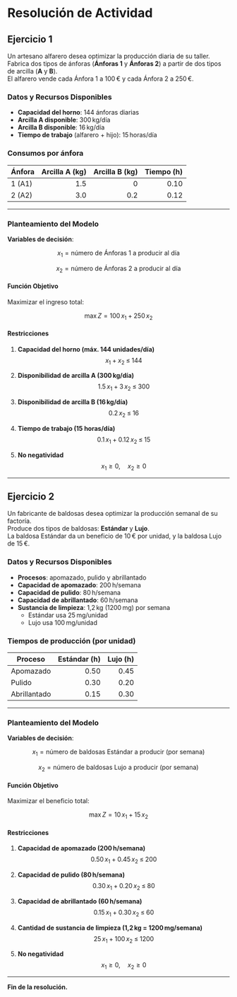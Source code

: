 # Resolución de Actividad

## Ejercicio 1

Un artesano alfarero desea optimizar la producción diaria de su taller.  
Fabrica dos tipos de ánforas (**Ánforas 1** y **Ánforas 2**) a partir de dos tipos de arcilla (**A** y **B**).  
El alfarero vende cada Ánfora 1 a 100 € y cada Ánfora 2 a 250 €.

### Datos y Recursos Disponibles

- **Capacidad del horno**: 144 ánforas diarias  
- **Arcilla A disponible**: 300 kg/día  
- **Arcilla B disponible**: 16 kg/día  
- **Tiempo de trabajo** (alfarero + hijo): 15 horas/día  

### Consumos por ánfora

| Ánfora  | Arcilla A (kg) | Arcilla B (kg) | Tiempo (h) |
|---------|---------------:|---------------:|-----------:|
| 1 (A1)  | 1.5            | 0             | 0.10       |
| 2 (A2)  | 3.0            | 0.2           | 0.12       |

---

### Planteamiento del Modelo

**Variables de decisión**:

$$
x_1 = \text{número de Ánforas 1 a producir al día}
$$

$$
x_2 = \text{número de Ánforas 2 a producir al día}
$$

#### Función Objetivo

Maximizar el ingreso total:

$$
\max Z = 100\,x_1 + 250\,x_2
$$

#### Restricciones

1. **Capacidad del horno (máx. 144 unidades/día)**  
   $$
   x_1 + x_2 \;\le\; 144
   $$

2. **Disponibilidad de arcilla A (300 kg/día)**  
   $$
   1.5\,x_1 + 3\,x_2 \;\le\; 300
   $$

3. **Disponibilidad de arcilla B (16 kg/día)**  
   $$
   0.2\,x_2 \;\le\; 16
   $$

4. **Tiempo de trabajo (15 horas/día)**  
   $$
   0.1\,x_1 + 0.12\,x_2 \;\le\; 15
   $$

5. **No negatividad**  
   $$
   x_1 \ge 0,\quad x_2 \ge 0
   $$

---

## Ejercicio 2

Un fabricante de baldosas desea optimizar la producción semanal de su factoría.  
Produce dos tipos de baldosas: **Estándar** y **Lujo**.  
La baldosa Estándar da un beneficio de 10 € por unidad, y la baldosa Lujo de 15 €.

### Datos y Recursos Disponibles

- **Procesos**: apomazado, pulido y abrillantado  
- **Capacidad de apomazado**: 200 h/semana  
- **Capacidad de pulido**: 80 h/semana  
- **Capacidad de abrillantado**: 60 h/semana  
- **Sustancia de limpieza**: 1,2 kg (1200 mg) por semana  
  - Estándar usa 25 mg/unidad  
  - Lujo usa 100 mg/unidad  

### Tiempos de producción (por unidad)

| Proceso      | Estándar (h) | Lujo (h) |
|--------------|-------------:|---------:|
| Apomazado    | 0.50         | 0.45     |
| Pulido       | 0.30         | 0.20     |
| Abrillantado | 0.15         | 0.30     |

---

### Planteamiento del Modelo

**Variables de decisión**:

$$
x_1 = \text{número de baldosas Estándar a producir (por semana)}
$$

$$
x_2 = \text{número de baldosas Lujo a producir (por semana)}
$$

#### Función Objetivo

Maximizar el beneficio total:

$$
\max Z = 10\,x_1 + 15\,x_2
$$

#### Restricciones

1. **Capacidad de apomazado (200 h/semana)**  
   $$
   0.50\,x_1 + 0.45\,x_2 \;\le\; 200
   $$

2. **Capacidad de pulido (80 h/semana)**  
   $$
   0.30\,x_1 + 0.20\,x_2 \;\le\; 80
   $$

3. **Capacidad de abrillantado (60 h/semana)**  
   $$
   0.15\,x_1 + 0.30\,x_2 \;\le\; 60
   $$

4. **Cantidad de sustancia de limpieza (1,2 kg = 1200 mg/semana)**  
   $$
   25\,x_1 + 100\,x_2 \;\le\; 1200
   $$

5. **No negatividad**  
   $$
   x_1 \ge 0,\quad x_2 \ge 0
   $$

---

**Fin de la resolución.**
